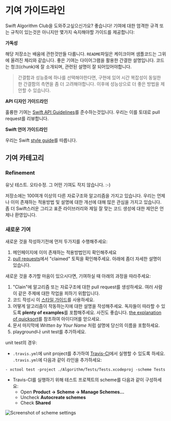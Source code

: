 # 기여 가이드라인

Swift Algorithm Club을 도와주고싶으신가요? 좋습니다! 기여에 대한 엄격한 규격 또는 규칙이 있는것은 아니지만 몇가지 숙지해야할 가이드를 제공합니다:

**가독성**

해당 저장소는 배움에 관한것만들 다룹니다. `README`파일은 케이크이며 샘플코드는 그위에 올려진 체리와 같습니다. 좋은 기여는 다이어그램을 활용한 간결한 설명입니다. 코드는 청크(chunk)에 잘 소개되며, 관련된 설명이 잘 되어있어야합니다.

> 간결함과 성능중에 하나를 선택해야한다면, 구현에 있어 시간 복잡성이 동일한 한 간결함의 측면을 좀 더 고려해야합니다. 이후에 성능상으로 더 좋은 방법을 제안할 수 있습니다.

**API 디자인 가이드라인**

훌륭한 기여는 [Swift API Guidelines](https://swift.org/documentation/api-design-guidelines/)를 준수하는것입니다. 우리는 이를 토대로 pull request를 리뷰합니다.

**Swift 언어 가이드라인**

우리는 Swift [style guide](https://github.com/raywenderlich/swift-style-guide)를 따릅니다.

## 기여 카테고리

### Refinement

유닛 테스트. 오타수정. 그 어떤 기여도 작지 않습니다. :-)

저장소에는 100여개 이상의 다른 자료구조와 알고리즘을 가지고 있습니다. 우리는 언제나 이미 존재하는 적용방법 및 설명에 대한 개선에 대해 많은 관심을 가지고 있습니다. 좀 더 Swift스러운 그리고 표준 라이브러리와 제일 잘 맞는 코드 생성에 대한 제안은 언제나 환영입니다.

### 새로운 기여

새로운 것을 작성하기전에 먼저 두가지를 수행해주세요:

1. 메인페이지에 이미 존재하는 적용방법인지 확인해주세요
2. [pull requests](https://github.com/raywenderlich/swift-algorithm-club/pulls)에서 "claimed" 토픽을 확인해주세요. 아래에 좀더 자세한 설명이 있습니다.

새로운 것을 추가할 마음이 있으시다면, 기여하실 때 아래의 과정을 따라주세요:

1. "Clain"에 알고리즘 또는 자료구조에 대한 pull request를 생성하세요. 여러 사람이 같은 주제에 대한 작업을 피하기 위함입니다.
2. 코드 작성시 이 [스타일 가이드](https://github.com/raywenderlich/swift-style-guide)를 사용하세요.
3. 어떻게 알고리즘이 작동하는지에 대한 설명을 작성해주세요. 독자들이 따라할 수 있도록 **plenty of examples**를 포함해주세요. 사진도 좋습니다. [the explanation of quicksort](../Quicksort/)를 참조하여 아이디어를 얻으세요.
4. 문서 마지막에 *Written by Your Name* 처럼 설명에 당신의 이름을 포함하세요.
5. playground나 unit test를 추가하세요.

unit test의 경우:

- `.travis.yml`에 unit project를 추가하여 [Travis-CI](https://travis-ci.org/raywenderlich/swift-algorithm-club)에서 실행할 수 있도록 하세요. `.travis.yml`에 다음과 같이 라인을 추가하세요:

```
- xctool test -project ./Algorithm/Tests/Tests.xcodeproj -scheme Tests
```

- Travis-CI를 실행하기 위해 테스트 프로젝트의 scheme를 다음과 같이 구성하세요:
    - Open **Product -> Scheme -> Manage Schemes...**
    - Uncheck **Autocreate schemes**
    - Check **Shared**

![Screenshot of scheme settings](../Images/scheme-settings-for-travis.png)
